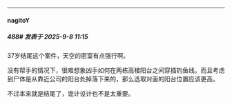 ﻿
*****

####  nagitoY  
##### 488#       发表于 2025-9-8 11:15

37岁结尾这个案件，天空的密室有点强行啊。

没有帮手的情况下，很难想象凶手如何在两栋高楼阳台之间穿插钓鱼线。而且考虑到尸体是从靠近公司的阳台处掉落下来的，那么选取对面的阳台位置应该更高。

不过本来就是结尾了，诡计设计也不是太重要。

